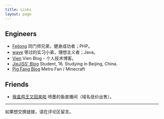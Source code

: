 ```yaml
---
title: Links
layout: page
---
```


## Engineers

- [Feilong](http://feilong.tech/) 同门师兄弟，健身成功者；PHP。
- [wave](http://imbotao.top/) 带过的实习小弟，理想主义者；Java。
- [Vien](https://viencoding.com/) Vien Blog - 个人技术博客。
- [JieJiSS' Blog](https://blog.jiejiss.com/) Student, 16. Studying in Beijing, China.
- [Pig Fang Blog](https://blog.gplane.win/) Metro Fan / Minecraft

## Friends

- [我盒鸡王又回来啦](http://penmodeyu.com) 喷墨的鱼直播间（域名低价出售）。

---

如果想交换链接，请在评论区留言。
